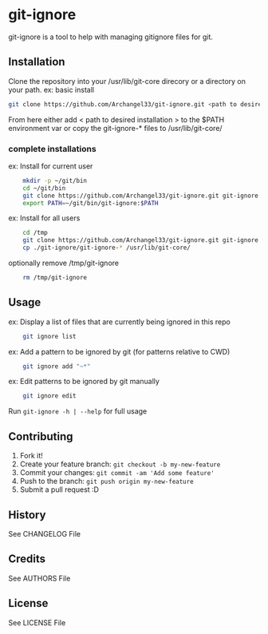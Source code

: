# git-ignore

git-ignore is a tool to help with managing gitignore files for git.

## Installation

Clone the repository into your /usr/lib/git-core direcory or a directory on your path.
ex: basic install

```sh
git clone https://github.com/Archangel33/git-ignore.git <path to desired installation>
```

From here either add < path to desired installation > to the $PATH environment var or copy the git-ignore-* files to /usr/lib/git-core/

### complete installations

ex: Install for current user

```sh
    mkdir -p ~/git/bin
    cd ~/git/bin
    git clone https://github.com/Archangel33/git-ignore.git git-ignore
    export PATH=~/git/bin/git-ignore:$PATH
```

ex: Install for all users

```sh
    cd /tmp
    git clone https://github.com/Archangel33/git-ignore.git git-ignore
    cp ./git-ignore/git-ignore-* /usr/lib/git-core/
```

optionally remove /tmp/git-ignore

```sh
    rm /tmp/git-ignore
```

## Usage

ex: Display a list of files that are currently being ignored in this repo

```sh
    git ignore list
```

ex: Add a pattern to be ignored by git (for patterns relative to CWD)

```sh
    git ignore add "~*"
```

ex: Edit patterns to be ignored by git manually

```sh
    git ignore edit
```

Run `git-ignore -h | --help` for full usage

## Contributing

1. Fork it!
2. Create your feature branch: `git checkout -b my-new-feature`
3. Commit your changes: `git commit -am 'Add some feature'`
4. Push to the branch: `git push origin my-new-feature`
5. Submit a pull request :D

## History

See CHANGELOG File

## Credits

See AUTHORS File

## License

See LICENSE File
